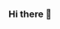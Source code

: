 ### Hi there 👋

<!--
**racheldes/racheldes** is a ✨ _special_ ✨ repository because its `README.md` (this file) appears on your GitHub profile.

Here are some ideas to get you started:

- 🔭 I’m currently working on creating my own rendition of Axe (a game my siblings and I used to play)
- 🌱 I’m currently learning Algorithms
- 📫 How to reach me: on Linkedin www.linkedin.com/in/rachel-des-bordes
- 😄 Pronouns: she/her
- ⚡ Fun fact: I'm from Houston

Hi, I'm Ruhama Endishaw 👋
Welcome to my GitHub! I’m a cybersecurity student at Northeastern University, with a passion for exploring innovative solutions in tech and finance. Here, you'll find a mix of projects ranging from investment simulators and data analysis tools to web development and cybersecurity applications. I enjoy tackling challenging problems, whether it's through code, research, or design.

🔍 About Me
🎓 Major: Cybersecurity, expected graduation in May 2027
💻 Interests: Cybersecurity, asset management, fintech, product management, and user-focused application development
🎨 Projects: Many of my projects focus on creating intuitive, educational applications that make complex concepts accessible.
🌟 Skills
Languages: Python, Java, SQL
Tools: Jupyter Notebooks, Git, LucidChart
Frameworks: pandas for data analysis, basics of frontend development
Cybersecurity Focus: Network security, ethical hacking, secure coding practices
🌱 Current Projects
Virtual Investment Simulator: A project helping beginners explore stock market investments in a risk-free environment through simulated trading.
International Business Insights: Presentations and projects exploring business concepts on a global scale.
🚀 Future Goals
I’m eager to build my expertise in cybersecurity and financial technology, with a vision to develop secure, user-friendly applications. I am also exploring potential roles in product management and software engineering to expand my skill set.

📫 Let's Connect!
LinkedIn: linkedin.com/in/yourusername
Email: endishaw.r@northeastern.edu
Thanks for stopping by, and feel free to reach out if you'd like to collaborate!
-->
